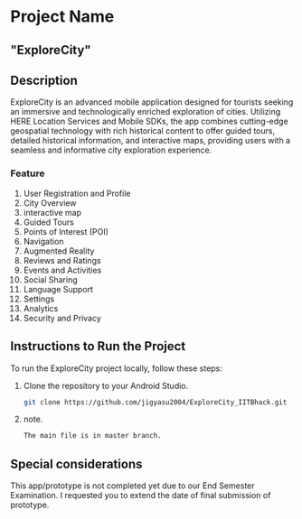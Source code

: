 # Project Name

## "ExploreCity"

## Description

ExploreCity is an advanced mobile application designed for tourists seeking an immersive and technologically enriched exploration of cities. Utilizing HERE Location Services and Mobile SDKs, the app combines cutting-edge geospatial technology with rich historical content to offer guided tours, detailed historical information, and interactive maps, providing users with a seamless and informative city exploration experience.

### Feature

1. User Registration and Profile
2. City Overview
3. interactive map
4. Guided Tours
5. Points of Interest (POI)
6. Navigation
7. Augmented Reality
8. Reviews and Ratings
9. Events and Activities
10. Social Sharing
11. Language Support
12. Settings
13. Analytics
14. Security and Privacy
## Instructions to Run the Project

To run the ExploreCity project locally, follow these steps:

1. Clone the repository to your Android Studio.
   ```bash
   git clone https://github.com/jigyasu2004/ExploreCity_IITBhack.git
1. note.
   ```bash
   The main file is in master branch.

## Special considerations

This app/prototype is not completed yet due to our End Semester Examination. I requested you to extend the date of final submission of prototype.
